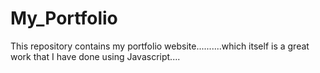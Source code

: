 # My_Portfolio
This repository contains my portfolio website..........which itself is a great work that I have done using Javascript....
